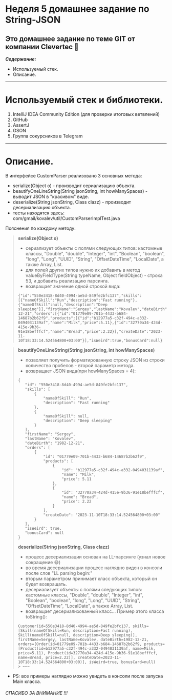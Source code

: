 # Неделя 5 домашнее задание по String-JSON

Это домашнее задание по теме GIT от компании Clevertec :clap:
---
___Содержание:___
* Используемый стек.
* Описание.
___     

# Используемый стек и библиотеки.
1. IntelliJ IDEA Community Edition (для проверки итоговых ветвлений)
2. GitHub
3. AssertJ
4. GSON
5. Группа сокурсников в Telegram
___

# Описание.

В интерфейсе CustomParser реализовано 3 основных метода:
 - serialize(Object o) - производит сериализацию объекта.
 - beautifyOneLineString(String jsonString, int howManySpaces) - выводит JSON в "красивом" виде.
 - deserialize(String jsonString, Class<T> clazz) - производит десериализацию объекта.
 - тесты находятся здесь: com/gmail/kovalev/util/CustomParserImplTest.java

Пояснения по каждому методу:

> **serialize(Object o)**
> - сериализует объекты с полями следующих типов: кастомные классы, "Double", "double", "Integer", "int", "Boolean", "boolean", "long", "Long", "UUID", "String", "OffsetDateTime", "LocalDate", а также Array, List.
> - для полей других типов нужно их добавить в метод valueByFieldType(String typeName, Object fieldObject) - строка 53, и добавить реализацию парсинга. 
> - возвращает значение одной строкой вида: 
> ~~~
> {"id":"550e3418-8d40-4994-ae5d-849fe2bfc137","skills":[{"nameOfSkill":"Run","description":"Fast running"},{"nameOfSkill":null,"description":"Deep sleeping"}],"firstName":"Sergey","lastName":"Kovalev","dateBirth":"1982-12-21","orders":[{"id":"01779e09-701b-4433-b684-14687b2b62f9","products":[{"id":"b12977a5-c32f-494c-a332-0494031139af","name":"Milk","price":5.11},{"id":"32770a34-424d-415e-9b36-91e18befffcf","name":"Bread","price":2.22}],"createDate":"2023-11-10T18:33:14.524564800+03:00"}],"isWeird":true,"bonusCard":null}
> ~~~

> **beautifyOneLineString(String jsonString, int howManySpaces)**
> - позволяет получить форматированную строку JSON из строки количество пробелов - второй параметр метода.
> - возвращает JSON вида(при howManySpaces = 4):
> ~~~
> {
>    "id": "550e3418-8d40-4994-ae5d-849fe2bfc137",
>    "skills": [
>        {
>            "nameOfSkill": "Run",
>            "description": "Fast running"
>        },
>        {
>            "nameOfSkill": null,
>            "description": "Deep sleeping"
>        }
>    ],
>    "firstName": "Sergey",
>    "lastName": "Kovalev",
>    "dateBirth": "1982-12-21",
>    "orders": [
>        {
>            "id": "01779e09-701b-4433-b684-14687b2b62f9",
>            "products": [
>                {
>                    "id": "b12977a5-c32f-494c-a332-0494031139af",
>                    "name": "Milk",
>                    "price": 5.11
>                },
>                {
>                    "id": "32770a34-424d-415e-9b36-91e18befffcf",
>                    "name": "Bread",
>                    "price": 2.22
>                }
>            ],
>            "createDate": "2023-11-10T18:33:14.524564800+03:00"
>        }
>    ],
>    "isWeird": true,
>    "bonusCard": null
> }
> ~~~
> **deserialize(String jsonString, Class<T> clazz)**
> - процесс десериализации основан на LL-парсинге (узнал новое сокращение :smile:)
> - во время десериализации процесс наглядно виден в консоли после слов "LL parsing begin:"
> - вторым параметром принимает класс объекта, который он будет возвращать.
> - десериализует объекты с полями следующих типов: кастомные классы, "Double", "double", "Integer", "int", "Boolean", "boolean", "long", "Long", "UUID", "String", "OffsetDateTime", "LocalDate", а также Array, List.
> - возвращает десериализованный класс... Пример этого класса toString():
> ~~~
> Customer(id=550e3418-8d40-4994-ae5d-849fe2bfc137, skills=[Skill(nameOfSkill=Run, description=Fast running), Skill(nameOfSkill=null, description=Deep sleeping)], firstName=Sergey, lastName=Kovalev, dateBirth=1982-12-21, orders=[Order(id=01779e09-701b-4433-b684-14687b2b62f9, products=[Product(id=b12977a5-c32f-494c-a332-0494031139af, name=Milk, price=5.11), Product(id=32770a34-424d-415e-9b36-91e18befffcf, name=Bread, price=2.22)], createDate=2023-11-10T18:33:14.524564800+03:00)], isWeird=true, bonusCard=null)
> > ~~~

* PS: все примеры наглядно можно увидеть в консоли после запуска Main класса. 

###### CПАСИБО ЗА ВНИМАНИЕ !!!

